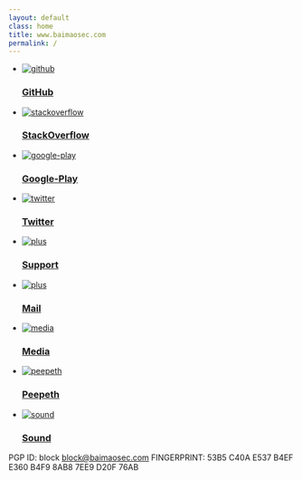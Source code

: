 ```yaml
---
layout: default
class: home
title: www.baimaosec.com
permalink: /
---
```


<ul class="triptych situations clearfix">
  <li>
    <a href="https://github.com/ligi">
      <img src="assets/img/github.png" alt="github"/>
      <h3>GitHub</h3>
    </a>
  </li>
  <li>
    <a href="https://stackoverflow.com/users/322642/ligi?tab=profile">
      <img src="assets/img/stackoverflow.png" alt="stackoverflow"/>
      <h3>StackOverflow</h3>
    </a>
  </li>

  <li>
    <a href="https://play.google.com/store/apps/dev?id=5229070112536767347">
      <img src="assets/img/play.png" alt="google-play"/>
      <h3>Google-Play</h3>
    </a>
  </li>
</ul>
<ul class="triptych situations clearfix">
  <li>
    <a href="http://twitter.com/ligi">
      <img src="assets/img/twitter.png" alt="twitter"/>
      <h3>Twitter</h3>
    </a>
  </li>

  <li>
    <a href="/support">
      <img src="assets/img/support.png" alt="plus"/>
      <h3>Support</h3>
    </a>
  </li>

  <li>
    <a href="mailto:block@baimaosec.com">
      <img src="assets/img/mail.png" alt="plus"/>
      <h3>Mail</h3>
    </a>
  </li>

</ul>

<ul class="triptych situations clearfix">
  <li>
    <a href="/media">
      <img src="assets/img/media.png" alt="media"/>
      <h3>Media</h3>
    </a>
  </li>

  <li>
    <a href="https://peepeth.com/ligi">
      <img src="assets/img/peepeth.png" alt="peepeth"/>
      <h3>Peepeth</h3>
    </a>
  </li>

  <li>
    <a href="/sound">
      <img src="assets/img/sound.png" alt="sound"/>
      <h3>Sound</h3>
    </a>
  </li>

</ul>

PGP ID: block <block@baimaosec.com> FINGERPRINT: 53B5 C40A E537 B4EF E360 B4F9 8AB8 7EE9 D20F 76AB

